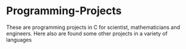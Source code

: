 # Programming-Projects
These are programming projects in C for scientist, mathematicians and engineers.
Here also are found some other projects in a variety of languages
